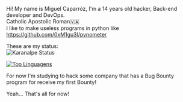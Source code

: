 Hi! My name is Miguel Caparróz, I'm a 14 years old hacker, Back-end developer and DevOps.  
Catholic Apostolic Roman🇻🇦  
I like to make useless programs in python like https://github.com/0xM1gu3l/pynometer

These are my status:  
![Karanalpe Status](https://github-readme-stats.vercel.app/api?username=0xm1gu3l&show_icons=true&theme=tokyonight)

[![Top Linguagens](https://github-readme-stats.vercel.app/api/top-langs/?username=0xm1gu3l&layout=compact&theme=tokyonight)](https://github.com/anuraghazra/github-readme-stats)

For now I'm studying to hack some company that has a Bug Bounty program for receive my first Bounty!  

Yeah... That's all for now!
